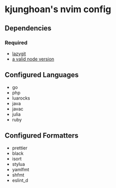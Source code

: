# kjunghoan's nvim config

## Dependencies

### Required

- [lazygit](https://github.com/jesseduffield/lazygit)
- [a valid node version](https://github.com/nvm-sh/nvm)

## Configured Languages

- go
- php
- luarocks
- java
- javac
- julia
- ruby

## Configured Formatters
- prettier
- black
- isort
- stylua
- yamlfmt
- shfmt
- eslint_d
